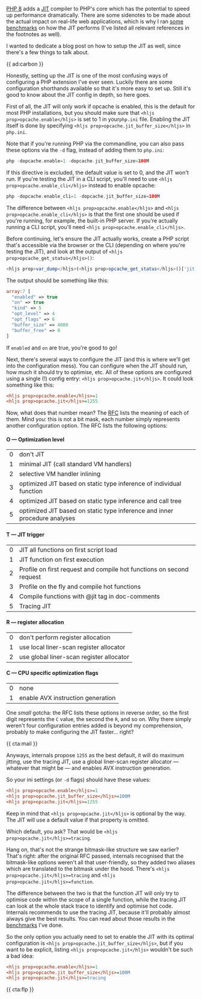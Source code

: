 [PHP 8](/blog/new-in-php-8) adds a [JIT](/blog/php-jit) compiler to PHP's core which has the potential to speed up performance dramatically. There are some sidenotes to be made about the actual impact on real-life web applications, which is why I ran [some benchmarks](/blog/jit-in-real-life-web-applications) on how the JIT performs (I've listed all relevant references in the footnotes as well).

I wanted to dedicate a blog post on how to setup the JIT as well, since there's a few things to talk about.

{{ ad:carbon }}

Honestly, setting up the JIT is one of the most confusing ways of configuring a PHP extension I've ever seen. Luckily there are some configuration shorthands available so that it's more easy to set up. Still it's good to know about the JIT config in depth, so here goes.

First of all, the JIT will only work if opcache is enabled, this is the default for most PHP installations, but you should make sure that `<hljs prop>opcache.enable</hljs>` is set to 1 in your`php.ini` file. Enabling the JIT itself is done by specifying `<hljs prop>opcache.jit_buffer_size</hljs>` in `php.ini`. 

Note that if you're running PHP via the commandline, you can also pass these options via the `-d` flag, instead of adding them to `php.ini`:

```php
php -dopcache.enable=1 -dopcache.jit_buffer_size=100M
``` 

If this directive is excluded, the default value is set to 0, and the JIT won't run. If you're testing the JIT in a CLI script, you'll need to use `<hljs prop>opcache.enable_cli</hljs>` instead to enable opcache:

```php
php -dopcache.enable_cli=1 -dopcache.jit_buffer_size=100M
```

The difference between `<hljs prop>opcache.enable</hljs>` and `<hljs prop>opcache.enable_cli</hljs>` is that the first one should be used if you're running, for example, the built-in PHP server. If you're actually running a CLI script, you'll need `<hljs prop>opcache.enable_cli</hljs>`.


Before continuing, let's ensure the JIT actually works, create a PHP script that's accessible via the browser or the CLI (depending on where you're testing the JIT), and look at the output of `<hljs prop>opcache_get_status</hljs>()`:

```php
<hljs prop>var_dump</hljs>(<hljs prop>opcache_get_status</hljs>()['jit']);
```

The output should be something like this:

```php
array:7 [
  "enabled" => true
  "on" => true
  "kind" => 5
  "opt_level" => 4
  "opt_flags" => 6
  "buffer_size" => 4080
  "buffer_free" => 0
]
```

If `enabled` and `on` are true, you're good to go!

Next, there's several ways to configure the JIT (and this is where we'll get into the configuration mess). You can configure when the JIT should run, how much it should try to optimise, etc. All of these options are configured using a single (!) config entry: `<hljs prop>opcache.jit</hljs>`. It could look something like this:

```ini
<hljs prop>opcache.enable</hljs>=1 
<hljs prop>opcache.jit</hljs>=1255
```

Now, what does that number mean? The [RFC](*https://wiki.php.net/rfc/jit) lists the meaning of each of them. Mind you: this is not a bit mask, each number simply represents another configuration option. The RFC lists the following options:

#### O — Optimization level

<table>
    <tr><td>0</td> <td>don't JIT</td></tr>
    <tr><td>1</td> <td>minimal JIT (call standard VM handlers)</td></tr>
    <tr><td>2</td> <td>selective VM handler inlining</td></tr>
    <tr><td>3</td> <td>optimized JIT based on static type inference of individual function</td></tr>
    <tr><td>4</td> <td>optimized JIT based on static type inference and call tree</td></tr>
    <tr><td>5</td> <td>optimized JIT based on static type inference and inner procedure analyses</td></tr>
</table>

#### T — JIT trigger

<table>
    <tr><td>0</td> <td>JIT all functions on first script load</td></tr>
    <tr><td>1</td> <td>JIT function on first execution</td></tr>
    <tr><td>2</td> <td>Profile on first request and compile hot functions on second request</td></tr>
    <tr><td>3</td> <td>Profile on the fly and compile hot functions</td></tr>
    <tr><td>4</td> <td>Compile functions with @jit tag in doc-comments</td></tr>
    <tr><td>5</td> <td>Tracing JIT</td></tr>
</table>

#### R — register allocation

<table>
    <tr><td>0</td> <td>don't perform register allocation</td></tr>
    <tr><td>1</td> <td>use local liner-scan register allocator</td></tr>
    <tr><td>2</td> <td>use global liner-scan register allocator</td></tr>
</table>

#### C — CPU specific optimization flags

<table>
    <tr><td>0</td> <td>none</td></tr>
    <tr><td>1</td> <td>enable AVX instruction generation</td></tr>
</table>

One _small_ gotcha: the RFC lists these options in reverse order, so the first digit represents the `C` value, the second the `R`, and so on. Why there simply weren't four configuration entries added is beyond my comprehension, probably to make configuring the JIT faster… right?

{{ cta:mail }}

Anyways, internals propose `1255` as the best default, it will do maximum jitting, use the tracing JIT, use a global liner-scan register allocator — whatever that might be — and enables AVX instruction generation.

So your ini settings (or `-d` flags) should have these values:

```ini
<hljs prop>opcache.enable</hljs>=1 
<hljs prop>opcache.jit_buffer_size</hljs>=100M
<hljs prop>opcache.jit</hljs>=1255
```

Keep in mind that `<hljs prop>opcache.jit</hljs>` is optional by the way. The JIT will use a default value if that property is omitted.

Which default, you ask? That would be `<hljs prop>opcache.jit</hljs>=tracing`.

Hang on, that's not the strange bitmask-like structure we saw earlier? That's right: after the original RFC passed, internals recognised that the bitmask-like options weren't all that user-friendly, so they added two aliases which are translated to the bitmask under the hood. There's `<hljs prop>opcache.jit</hljs>=tracing` and `<hljs prop>opcache.jit</hljs>=function`.

The difference between the two is that the function JIT will only try to optimise code within the scope of a single function, while the tracing JIT can look at the whole stack trace to identify and optimise hot code. Internals recommends to use the tracing JIT, because it'll probably almost always give the best results. You can read about those results in the [benchmarks](/blog/jit-in-real-life-web-applications) I've done. 

So the only option you actually need to set to enable the JIT with its optimal configuration is `<hljs prop>opcache.jit_buffer_size</hljs>`, but if you want to be explicit, listing `<hljs prop>opcache.jit</hljs>` wouldn't be such a bad idea:

```ini
<hljs prop>opcache.enable</hljs>=1 
<hljs prop>opcache.jit_buffer_size</hljs>=100M
<hljs prop>opcache.jit</hljs>=tracing
```

{{ cta:flp }}
